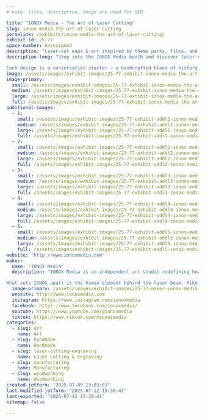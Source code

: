 ```yaml
---
# note: title, description, image are used for SEO

title: "IONOX Media - The Art of Laser Cutting"
slug: ionox-media-the-art-of-laser-cutting
permalink: /exhibits/ionox-media-the-art-of-laser-cutting/
exhibit-id: 25-77
space-number: Unassigned
description: "Laser-cut maps & art inspired by theme parks, films, and nostalgic places."
description-long: "Step into the IONOX Media booth and discover laser-cut art that captures the magic of the places and stories you love. From detailed topographic maps of legendary theme parks and resorts to imaginative tributes to iconic movies, every piece is crafted with precision and a deep respect for nostalgia. Using advanced laser technology, Mike and Kara transform wood into layered works that feel both modern and timeless.

Each design is a conversation starter — a handcrafted blend of history, pop culture, and storytelling. Whether you’re a lifelong fan of theme parks, a movie buff, or just someone who appreciates unique art, IONOX Media’s creations invite you to revisit your favorite memories in a whole new way. Come see how lasers, craftsmanship, and a spark of imagination can bring your favorite worlds to life!"
image: /assets/images/exhibit-images/25-77-exhibit-ionox-media-the-art-of-laser-cutting-ionox-booth-1-large.jpg
image-primary: 
  small: /assets/images/exhibit-images/25-77-exhibit-ionox-media-the-art-of-laser-cutting-ionox-booth-1-small.jpg
  medium: /assets/images/exhibit-images/25-77-exhibit-ionox-media-the-art-of-laser-cutting-ionox-booth-1-medium.jpg
  large: /assets/images/exhibit-images/25-77-exhibit-ionox-media-the-art-of-laser-cutting-ionox-booth-1-large.jpg
  full: /assets/images/exhibit-images/25-77-exhibit-ionox-media-the-art-of-laser-cutting-ionox-booth-1-full.jpg
additional-images: 
  - 1:
    small: /assets/images/exhibit-images/25-77-exhibit-addl1-ionox-media-the-art-of-laser-cutting-7c573e7b-feba-4781-86bc-ad039e9f3e8b-small.jpg
    medium: /assets/images/exhibit-images/25-77-exhibit-addl1-ionox-media-the-art-of-laser-cutting-7c573e7b-feba-4781-86bc-ad039e9f3e8b-medium.jpg
    large: /assets/images/exhibit-images/25-77-exhibit-addl1-ionox-media-the-art-of-laser-cutting-7c573e7b-feba-4781-86bc-ad039e9f3e8b-large.jpg
    full: /assets/images/exhibit-images/25-77-exhibit-addl1-ionox-media-the-art-of-laser-cutting-7c573e7b-feba-4781-86bc-ad039e9f3e8b-full.jpg
  - 2:
    small: /assets/images/exhibit-images/25-77-exhibit-addl2-ionox-media-the-art-of-laser-cutting-5881cc27-3dce-4105-94e1-6b8f69aec88a-small.jpg
    medium: /assets/images/exhibit-images/25-77-exhibit-addl2-ionox-media-the-art-of-laser-cutting-5881cc27-3dce-4105-94e1-6b8f69aec88a-medium.jpg
    large: /assets/images/exhibit-images/25-77-exhibit-addl2-ionox-media-the-art-of-laser-cutting-5881cc27-3dce-4105-94e1-6b8f69aec88a-large.jpg
    full: /assets/images/exhibit-images/25-77-exhibit-addl2-ionox-media-the-art-of-laser-cutting-5881cc27-3dce-4105-94e1-6b8f69aec88a-full.jpg
  - 3:
    small: /assets/images/exhibit-images/25-77-exhibit-addl3-ionox-media-the-art-of-laser-cutting-70470f92-1f78-453e-80f4-a46f2d84ad50-small.jpg
    medium: /assets/images/exhibit-images/25-77-exhibit-addl3-ionox-media-the-art-of-laser-cutting-70470f92-1f78-453e-80f4-a46f2d84ad50-medium.jpg
    large: /assets/images/exhibit-images/25-77-exhibit-addl3-ionox-media-the-art-of-laser-cutting-70470f92-1f78-453e-80f4-a46f2d84ad50-large.jpg
    full: /assets/images/exhibit-images/25-77-exhibit-addl3-ionox-media-the-art-of-laser-cutting-70470f92-1f78-453e-80f4-a46f2d84ad50-full.jpg
  - 4:
    small: /assets/images/exhibit-images/25-77-exhibit-addl4-ionox-media-the-art-of-laser-cutting-a7321c5d-9cd9-4975-bac4-94f82e80bef6-small.jpg
    medium: /assets/images/exhibit-images/25-77-exhibit-addl4-ionox-media-the-art-of-laser-cutting-a7321c5d-9cd9-4975-bac4-94f82e80bef6-medium.jpg
    large: /assets/images/exhibit-images/25-77-exhibit-addl4-ionox-media-the-art-of-laser-cutting-a7321c5d-9cd9-4975-bac4-94f82e80bef6-large.jpg
    full: /assets/images/exhibit-images/25-77-exhibit-addl4-ionox-media-the-art-of-laser-cutting-a7321c5d-9cd9-4975-bac4-94f82e80bef6-full.jpg
  - 5:
    small: /assets/images/exhibit-images/25-77-exhibit-addl5-ionox-media-the-art-of-laser-cutting-b8daf6f3-5b93-4b7f-b65b-8858613d75fe-small.jpg
    medium: /assets/images/exhibit-images/25-77-exhibit-addl5-ionox-media-the-art-of-laser-cutting-b8daf6f3-5b93-4b7f-b65b-8858613d75fe-medium.jpg
    large: /assets/images/exhibit-images/25-77-exhibit-addl5-ionox-media-the-art-of-laser-cutting-b8daf6f3-5b93-4b7f-b65b-8858613d75fe-large.jpg
    full: /assets/images/exhibit-images/25-77-exhibit-addl5-ionox-media-the-art-of-laser-cutting-b8daf6f3-5b93-4b7f-b65b-8858613d75fe-full.jpg
website: "http://www.ionoxmedia.com"
maker: 
  name: "IONOX Media"
  description: "IONOX Media is an independent art studio redefining how laser technology can transform nostalgia and pop culture into tangible works of art. Founded and operated by partners Mike and Kara, the company specializes in intricately detailed, laser-cut designs, from topographic maps of iconic theme parks to one-of-a-kind pieces inspired by classic films and fictional worlds. Each design blends modern digital precision with a craftsman’s touch, showcasing how lasers can etch, cut, and layer materials to capture depth, history, and storytelling in ways traditional methods simply can’t.

What sets IONOX apart is the human element behind the laser beam. Mike’s deep-rooted passion for theme park history and cinematic lore, combined with Kara’s steady hand in production and design, fuels a business that has evolved from a garage side project to a six-figure operation with corporate commissions and devoted fans. In an era of mass production, IONOX Media proves that a small team armed with lasers, and a big imagination, can create art that’s equal parts high-tech and heartfelt."
  image-primary: /assets/images/exhibit-images/25-77-maker-ionox-media-the-art-of-laser-cutting-463743462-1076319291160776-5381759150208859996-n-medium.jpg
  website: http://www.ionoxmedia.com
  instagram: https://www.instagram.com/ionoxmedia
  facebook: https://www.facebook.com/ionoxmedia/
  youtube: https://www.youtube.com/@ionoxmedia
  tiktok: https://www.tiktok.com/@ionoxmedia
categories: 
  - slug: art
    name: Art
  - slug: handmade
    name: Handmade
  - slug: laser-cutting-engraving
    name: Laser Cutting & Engraving
  - slug: manufacturing
    name: Manufacturing
  - slug: woodworking
    name: Woodworking
created-jotform: "2025-07-09 13:03:03"
last-modified-jotform: "2025-07-12 15:38:47"
last-exported: "2025-07-12 15:39:41"
sitemap: false

---
```

